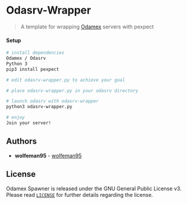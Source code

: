 # Odasrv-Wrapper

> A template for wrapping [Odamex](https://odamex.net) servers with pexpect

#### Setup

``` bash
# install dependencies
Odamex / Odasrv
Python 3
pip3 install pexpect

# edit odasrv-wrapper.py to achieve your goal

# place odasrv-wrapper.py in your odasrv directory

# launch odasrv with odasrv-wrapper
python3 odasrv-wrapper.py

# enjoy
Join your server!

```

## Authors

* **wolfeman95** - [wolfeman95](https://github.com/wolfeman95)

## License
Odamex Spawner is released under the GNU General Public License v3. Please read [`LICENSE`](LICENSE) for further details regarding the license.